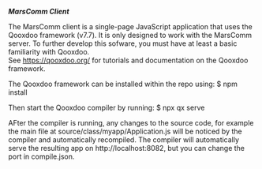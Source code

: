***MarsComm Client***

The MarsComm client is a single-page JavaScript application that uses the Qooxdoo framework (v7.7).
It is only designed to work with the MarsComm server.
To further develop this sofware, you must have at least a basic familiarity with Qooxdoo.  
See https://qooxdoo.org/ for tutorials and documentation on the Qooxdoo framework.

The Qooxdoo framework can be installed within the repo using: 
$ npm install

Then start the Qooxdoo compiler by running:
$ npx qx serve

AFter the compiler is running, any changes to the source code, for example the main file
at source/class/myapp/Application.js will be noticed by the compiler and automatically recompiled.
The compiler will automatically serve the resulting app on http://localhost:8082, but you can 
change the port in compile.json.